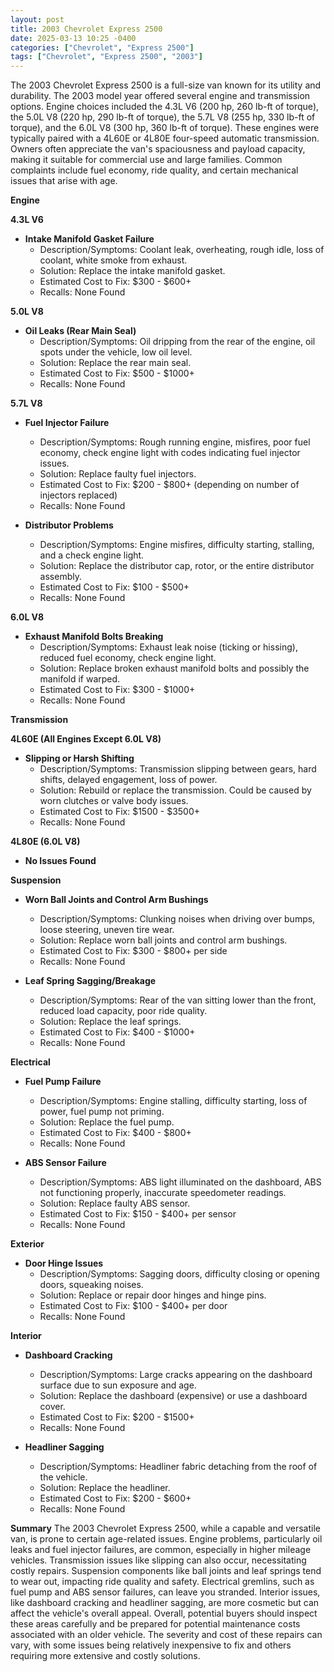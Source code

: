```yaml
---
layout: post
title: 2003 Chevrolet Express 2500
date: 2025-03-13 10:25 -0400
categories: ["Chevrolet", "Express 2500"]
tags: ["Chevrolet", "Express 2500", "2003"]
---
```

The 2003 Chevrolet Express 2500 is a full-size van known for its utility and durability. The 2003 model year offered several engine and transmission options. Engine choices included the 4.3L V6 (200 hp, 260 lb-ft of torque), the 5.0L V8 (220 hp, 290 lb-ft of torque), the 5.7L V8 (255 hp, 330 lb-ft of torque), and the 6.0L V8 (300 hp, 360 lb-ft of torque). These engines were typically paired with a 4L60E or 4L80E four-speed automatic transmission. Owners often appreciate the van's spaciousness and payload capacity, making it suitable for commercial use and large families. Common complaints include fuel economy, ride quality, and certain mechanical issues that arise with age.

**Engine**

**4.3L V6**
*   **Intake Manifold Gasket Failure**
    *   Description/Symptoms: Coolant leak, overheating, rough idle, loss of coolant, white smoke from exhaust.
    *   Solution: Replace the intake manifold gasket.
    *   Estimated Cost to Fix: $300 - $600+
    *   Recalls: None Found

**5.0L V8**
*   **Oil Leaks (Rear Main Seal)**
    *   Description/Symptoms: Oil dripping from the rear of the engine, oil spots under the vehicle, low oil level.
    *   Solution: Replace the rear main seal.
    *   Estimated Cost to Fix: $500 - $1000+
    *   Recalls: None Found

**5.7L V8**
*   **Fuel Injector Failure**
    *   Description/Symptoms: Rough running engine, misfires, poor fuel economy, check engine light with codes indicating fuel injector issues.
    *   Solution: Replace faulty fuel injectors.
    *   Estimated Cost to Fix: $200 - $800+ (depending on number of injectors replaced)
    *   Recalls: None Found

*   **Distributor Problems**
    *   Description/Symptoms: Engine misfires, difficulty starting, stalling, and a check engine light.
    *   Solution: Replace the distributor cap, rotor, or the entire distributor assembly.
    *   Estimated Cost to Fix: $100 - $500+
    *   Recalls: None Found

**6.0L V8**
*   **Exhaust Manifold Bolts Breaking**
    *   Description/Symptoms: Exhaust leak noise (ticking or hissing), reduced fuel economy, check engine light.
    *   Solution: Replace broken exhaust manifold bolts and possibly the manifold if warped.
    *   Estimated Cost to Fix: $300 - $1000+
    *   Recalls: None Found

**Transmission**

**4L60E (All Engines Except 6.0L V8)**
*   **Slipping or Harsh Shifting**
    *   Description/Symptoms: Transmission slipping between gears, hard shifts, delayed engagement, loss of power.
    *   Solution: Rebuild or replace the transmission. Could be caused by worn clutches or valve body issues.
    *   Estimated Cost to Fix: $1500 - $3500+
    *   Recalls: None Found

**4L80E (6.0L V8)**
*   **No Issues Found**

**Suspension**

*   **Worn Ball Joints and Control Arm Bushings**
    *   Description/Symptoms: Clunking noises when driving over bumps, loose steering, uneven tire wear.
    *   Solution: Replace worn ball joints and control arm bushings.
    *   Estimated Cost to Fix: $300 - $800+ per side
    *   Recalls: None Found

*   **Leaf Spring Sagging/Breakage**
    *   Description/Symptoms: Rear of the van sitting lower than the front, reduced load capacity, poor ride quality.
    *   Solution: Replace the leaf springs.
    *   Estimated Cost to Fix: $400 - $1000+
    *   Recalls: None Found

**Electrical**

*   **Fuel Pump Failure**
    *   Description/Symptoms: Engine stalling, difficulty starting, loss of power, fuel pump not priming.
    *   Solution: Replace the fuel pump.
    *   Estimated Cost to Fix: $400 - $800+
    *   Recalls: None Found

*   **ABS Sensor Failure**
    *   Description/Symptoms: ABS light illuminated on the dashboard, ABS not functioning properly, inaccurate speedometer readings.
    *   Solution: Replace faulty ABS sensor.
    *   Estimated Cost to Fix: $150 - $400+ per sensor
    *   Recalls: None Found

**Exterior**

*   **Door Hinge Issues**
    *   Description/Symptoms: Sagging doors, difficulty closing or opening doors, squeaking noises.
    *   Solution: Replace or repair door hinges and hinge pins.
    *   Estimated Cost to Fix: $100 - $400+ per door
    *   Recalls: None Found

**Interior**

*   **Dashboard Cracking**
    *   Description/Symptoms: Large cracks appearing on the dashboard surface due to sun exposure and age.
    *   Solution: Replace the dashboard (expensive) or use a dashboard cover.
    *   Estimated Cost to Fix: $200 - $1500+
    *   Recalls: None Found

*   **Headliner Sagging**
    *   Description/Symptoms: Headliner fabric detaching from the roof of the vehicle.
    *   Solution: Replace the headliner.
    *   Estimated Cost to Fix: $200 - $600+
    *   Recalls: None Found

**Summary**
The 2003 Chevrolet Express 2500, while a capable and versatile van, is prone to certain age-related issues. Engine problems, particularly oil leaks and fuel injector failures, are common, especially in higher mileage vehicles. Transmission issues like slipping can also occur, necessitating costly repairs. Suspension components like ball joints and leaf springs tend to wear out, impacting ride quality and safety. Electrical gremlins, such as fuel pump and ABS sensor failures, can leave you stranded. Interior issues, like dashboard cracking and headliner sagging, are more cosmetic but can affect the vehicle's overall appeal. Overall, potential buyers should inspect these areas carefully and be prepared for potential maintenance costs associated with an older vehicle. The severity and cost of these repairs can vary, with some issues being relatively inexpensive to fix and others requiring more extensive and costly solutions.

